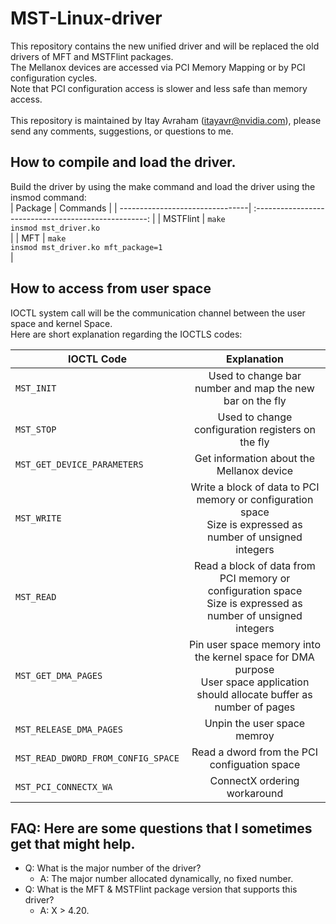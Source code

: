 # MST-Linux-driver
This repository contains the new unified driver and will be replaced the old drivers of MFT and MSTFlint packages.<br/>
The Mellanox devices are accessed via PCI Memory Mapping or by PCI configuration cycles.<br/>
Note that PCI configuration access is slower and less safe than memory access.<br/>
<br/>
This repository is maintained by Itay Avraham (itayavr@nvidia.com), please send any comments, suggestions, or questions to me.

## How to compile and load the driver.
Build the driver by using the make command and load the driver using the insmod command:<br/>
| Package                         | Commands                                              |
| --------------------------------| :---------------------------------------------------: |
| MSTFlint                        | `make`<br/> `insmod mst_driver.ko`<br/>               |
| MFT                             | `make`<br/> `insmod mst_driver.ko mft_package=1`<br/> |

## How to access from user space<br/>
IOCTL system call will be the communication channel between the user space and kernel Space.<br/>
Here are short explanation regarding the IOCTLS codes:<br/>


| IOCTL Code                         | Explanation                                            |
| ---------------------------------- | :-----------------------------------------------------:|
| `MST_INIT`                         | Used to change bar number and map the new bar on the fly |
| `MST_STOP`                         | Used to change configuration registers on the fly        |
| `MST_GET_DEVICE_PARAMETERS`        | Get information about the Mellanox device                |
| `MST_WRITE`                        | Write a block of data to PCI memory or configuration space<br/> Size is expressed as number of unsigned integers  |
| `MST_READ`                         | Read a block of data from PCI memory or configuration space<br/> Size is expressed as number of unsigned integers |
| `MST_GET_DMA_PAGES`                | Pin user space memory into the kernel space for DMA purpose<br/> User space application should allocate buffer as number of pages |
| `MST_RELEASE_DMA_PAGES`            | Unpin the user space memroy                              |
| `MST_READ_DWORD_FROM_CONFIG_SPACE` | Read a dword from the PCI configuation space             |
| `MST_PCI_CONNECTX_WA`              | ConnectX ordering workaround                             |


## FAQ: Here are some questions that I sometimes get that might help.
- Q: What is the major number of the driver?<br/>
  - A: The major number allocated dynamically, no fixed number.<br/>
- Q: What is the MFT & MSTFlint package version that supports this driver?
  - A:  X > 4.20.
